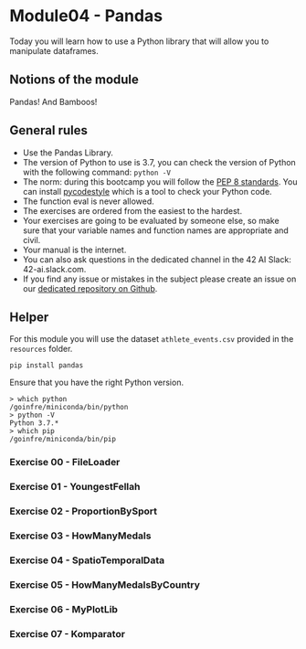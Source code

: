 # Module04 - Pandas

Today you will learn how to use a Python library that will allow you to manipulate dataframes.

## Notions of the module

Pandas! And Bamboos!

## General rules

* Use the Pandas Library.
* The version of Python to use is 3.7, you can check the version of Python with the following command: `python -V`
* The norm: during this bootcamp you will follow the [PEP 8 standards](https://www.python.org/dev/peps/pep-0008/). You can install [pycodestyle](https://pypi.org/project/pycodestyle) which is a tool to check your Python code.
* The function eval is never allowed.
* The exercises are ordered from the easiest to the hardest.
* Your exercises are going to be evaluated by someone else, so make sure that your variable names and function names are appropriate and civil. 
* Your manual is the internet.
* You can also ask questions in the dedicated channel in the 42 AI Slack: 42-ai.slack.com.
* If you find any issue or mistakes in the subject please create an issue on our [dedicated repository on Github](https://github.com/42-AI/bootcamp_python/issues).

## Helper

For this module you will use the dataset `athlete_events.csv` provided in the `resources` folder.

```
pip install pandas
```

Ensure that you have the right Python version.

```
> which python
/goinfre/miniconda/bin/python
> python -V
Python 3.7.*
> which pip
/goinfre/miniconda/bin/pip
```

### Exercise 00 - FileLoader
### Exercise 01 - YoungestFellah
### Exercise 02 - ProportionBySport
### Exercise 03 - HowManyMedals
### Exercise 04 - SpatioTemporalData
### Exercise 05 - HowManyMedalsByCountry
### Exercise 06 - MyPlotLib
### Exercise 07 - Komparator
